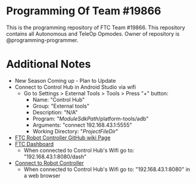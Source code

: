 # Programming Of Team #19866
This is the programming repository of FTC Team #19866. This repository contains all Autonomous and TeleOp Opmodes. 
Owner of repository is @programming-programmer. 

# Additional Notes
- New Season Coming up - Plan to Update
- Connect to Control Hub in Android Studio via wifi
  - Go to Settings > External Tools > Tools > Press "+" button:
    - Name: "Control Hub"
    - Group: "External tools"
    - Description: "N/A"
    - Program: "$ModuleSdkPath$/platform-tools/adb"
    - Arguments: "connect 192.168.43.1:5555"
    - Working Directory: "$ProjectFileDir$"
- [FTC Robot Controller GitHub wiki Page](https://github.com/FIRST-Tech-Challenge/FtcRobotController/wiki)
- [FTC Dashboard](https://acmerobotics.github.io/ftc-dashboard/gettingstarted)
  - When connected to Control Hub's Wifi go to: "192.168.43.1:8080/dash"
- [Connect to Robot Controller](https://docs.revrobotics.com/duo-control/control-hub-gs/connect-to-the-control-hub-robot-control-console#web-browser)
  - When connected to Control Hub's Wifi go to: "192.168.43.1:8080" in a web browser
